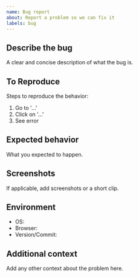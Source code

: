 ```yaml
---
name: Bug report
about: Report a problem so we can fix it
labels: bug
---
```


## Describe the bug

A clear and concise description of what the bug is.

## To Reproduce

Steps to reproduce the behavior:
1. Go to '...'
2. Click on '...'
3. See error

## Expected behavior

What you expected to happen.

## Screenshots

If applicable, add screenshots or a short clip.

## Environment

- OS:
- Browser:
- Version/Commit:

## Additional context

Add any other context about the problem here.

